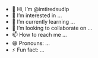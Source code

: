 - 👋 Hi, I’m @imtiredsudip
- 👀 I’m interested in ...
- 🌱 I’m currently learning ...
- 💞️ I’m looking to collaborate on ...
- 📫 How to reach me ...
- 😄 Pronouns: ...
- ⚡ Fun fact: ...

<!---
imtiredsudip/imtiredsudip is a ✨ special ✨ repository because its `README.md` (this file) appears on your GitHub profile.
You can click the Preview link to take a look at your changes.
--->
